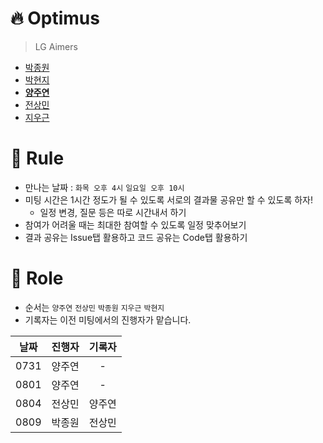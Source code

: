 # 🔥 Optimus
> LG Aimers
- [박종원](https://github.com/qwqw82000)
- [박현지](https://github.com/parkhyunji1)
- **[양주연](https://github.com/juyeon211)**
- [전상민](https://github.com/sangmandu)
- [지우근](https://github.com/UGeunJi)

# 📗 Rule
- 만나는 날짜 : `화목 오후 4시` `일요일 오후 10시`
- 미팅 시간은 1시간 정도가 될 수 있도록 서로의 결과물 공유만 할 수 있도록 하자!
  - 일정 변경, 질문 등은 따로 시간내서 하기
- 참여가 어려울 때는 최대한 참여할 수 있도록 일정 맞추어보기
- 결과 공유는 Issue탭 활용하고 코드 공유는 Code탭 활용하기

# 🧩 Role
- 순서는 `양주연` `전상민` `박종원` `지우근` `박현지`
- 기록자는 이전 미팅에서의 진행자가 맡습니다.

|날짜|진행자|기록자|
|:---:|:---:|:---:|
|0731|양주연|-|
|0801|양주연|-|
|0804|전상민|양주연|
|0809|박종원|전상민|
